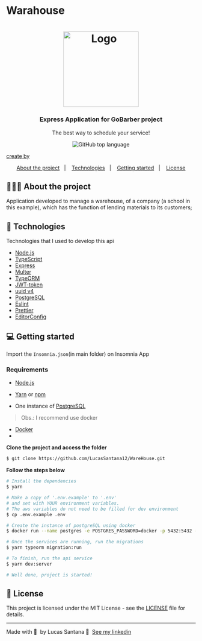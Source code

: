 # Warahouse




<h1 align="center">
  <img alt="Logo" src="https://res.cloudinary.com/dfas3xwca/image/upload/v1618933718/samples/logoFucapi_szeegx.svg" width="200px">
</h1>

<h3 align="center">
  Express Application for GoBarber project
</h3>

<p align="center">The best way to schedule your service!</p>

<p align="center">
  <img alt="GitHub top language" src="https://img.shields.io/github/languages/top/EliasGcf/gobarber-api?color=%23FF9000">

  <a href="https://www.linkedin.com/in/lucas-da-silva-santana-00965017b/" target="_blank" rel="noopener noreferrer">
  <p>create by</p>
  </a>
</p>

<p align="center">
  <a href="#%EF%B8%8F-about-the-project">About the project</a>&nbsp;&nbsp;&nbsp;|&nbsp;&nbsp;&nbsp;
  <a href="#-technologies">Technologies</a>&nbsp;&nbsp;&nbsp;|&nbsp;&nbsp;&nbsp;
  <a href="#-getting-started">Getting started</a>&nbsp;&nbsp;&nbsp;|&nbsp;&nbsp;&nbsp;
  <a href="#-license">License</a>
</p>


## 💇🏻‍♂️ About the project

Application developed to manage a warehouse, of a company (a school in this example), which has the function of lending materials to its customers;

## 🚀 Technologies

Technologies that I used to develop this api

- [Node.js](https://nodejs.org/en/)
- [TypeScript](https://www.typescriptlang.org/)
- [Express](https://expressjs.com/pt-br/)
- [Multer](https://github.com/expressjs/multer)
- [TypeORM](https://typeorm.io/#/)
- [JWT-token](https://jwt.io/)
- [uuid v4](https://github.com/thenativeweb/uuidv4/)
- [PostgreSQL](https://www.postgresql.org/)
- [Eslint](https://eslint.org/)
- [Prettier](https://prettier.io/)
- [EditorConfig](https://editorconfig.org/)

## 💻 Getting started

Import the `Insomnia.json`(in main folder) on Insomnia App

### Requirements

- [Node.js](https://nodejs.org/en/)
- [Yarn](https://classic.yarnpkg.com/) or [npm](https://www.npmjs.com/)

- One instance of [PostgreSQL](https://www.postgresql.org/)

> Obs.: I recommend use docker
- [Docker](https://www.docker.com/get-started)
- 
**Clone the project and access the folder**

```bash
$ git clone https://github.com/LucasSantana12/WareHouse.git 
```

**Follow the steps below**

```bash
# Install the dependencies
$ yarn

# Make a copy of '.env.example' to '.env'
# and set with YOUR environment variables.
# The aws variables do not need to be filled for dev environment
$ cp .env.example .env

# Create the instance of postgreSQL using docker
$ docker run --name postgres -e POSTGRES_PASSWORD=docker -p 5432:5432 -d postgres

# Once the services are running, run the migrations
$ yarn typeorm migration:run

# To finish, run the api service
$ yarn dev:server

# Well done, project is started!
```


## 📝 License

This project is licensed under the MIT License - see the [LICENSE](LICENSE) file for details.

---

Made with 💜 &nbsp;by Lucas Santana 👋 &nbsp;[See my linkedin](https://www.linkedin.com/in/lucas-da-silva-santana-00965017b/)
